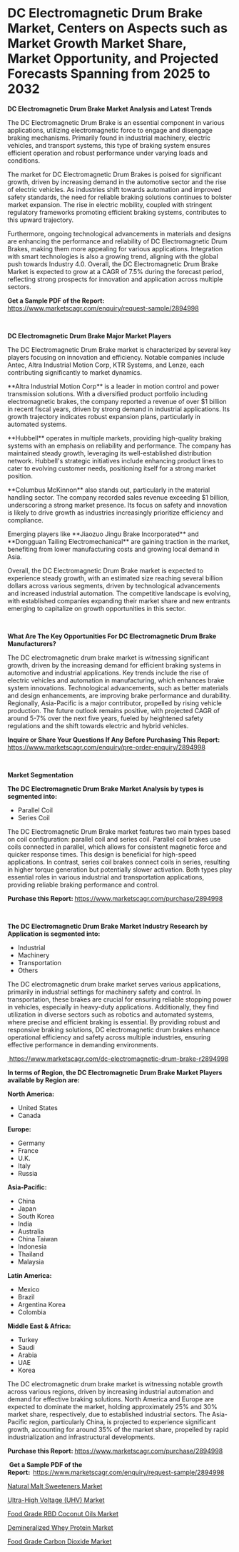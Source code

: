 <p><h1>DC Electromagnetic Drum Brake Market, Centers on Aspects such as Market Growth Market Share, Market Opportunity, and Projected Forecasts Spanning from 2025 to 2032</h1></p><p><strong>DC Electromagnetic Drum Brake Market Analysis and Latest Trends</strong></p>
<p><p>The DC Electromagnetic Drum Brake is an essential component in various applications, utilizing electromagnetic force to engage and disengage braking mechanisms. Primarily found in industrial machinery, electric vehicles, and transport systems, this type of braking system ensures efficient operation and robust performance under varying loads and conditions.</p><p>The market for DC Electromagnetic Drum Brakes is poised for significant growth, driven by increasing demand in the automotive sector and the rise of electric vehicles. As industries shift towards automation and improved safety standards, the need for reliable braking solutions continues to bolster market expansion. The rise in electric mobility, coupled with stringent regulatory frameworks promoting efficient braking systems, contributes to this upward trajectory.</p><p>Furthermore, ongoing technological advancements in materials and designs are enhancing the performance and reliability of DC Electromagnetic Drum Brakes, making them more appealing for various applications. Integration with smart technologies is also a growing trend, aligning with the global push towards Industry 4.0. Overall, the DC Electromagnetic Drum Brake Market is expected to grow at a CAGR of 7.5% during the forecast period, reflecting strong prospects for innovation and application across multiple sectors.</p></p>
<p><strong>Get a Sample PDF of the Report:&nbsp;</strong> <a href="https://www.marketscagr.com/enquiry/request-sample/2894998?utm_campaign=3208&utm_medium=2&utm_source=Github&utm_content=ia&utm_term=15032025&utm_id=dc-electromagnetic-drum-brake">https://www.marketscagr.com/enquiry/request-sample/2894998</a></p>
<p>&nbsp;</p>
<p><strong>DC Electromagnetic Drum Brake Major Market Players</strong></p>
<p><p>The DC Electromagnetic Drum Brake market is characterized by several key players focusing on innovation and efficiency. Notable companies include Antec, Altra Industrial Motion Corp, KTR Systems, and Lenze, each contributing significantly to market dynamics.</p><p>**Altra Industrial Motion Corp** is a leader in motion control and power transmission solutions. With a diversified product portfolio including electromagnetic brakes, the company reported a revenue of over $1 billion in recent fiscal years, driven by strong demand in industrial applications. Its growth trajectory indicates robust expansion plans, particularly in automated systems.</p><p>**Hubbell** operates in multiple markets, providing high-quality braking systems with an emphasis on reliability and performance. The company has maintained steady growth, leveraging its well-established distribution network. Hubbell's strategic initiatives include enhancing product lines to cater to evolving customer needs, positioning itself for a strong market position.</p><p>**Columbus McKinnon** also stands out, particularly in the material handling sector. The company recorded sales revenue exceeding $1 billion, underscoring a strong market presence. Its focus on safety and innovation is likely to drive growth as industries increasingly prioritize efficiency and compliance.</p><p>Emerging players like **Jiaozuo Jingu Brake Incorporated** and **Dongguan Tailing Electromechanical** are gaining traction in the market, benefiting from lower manufacturing costs and growing local demand in Asia.</p><p>Overall, the DC Electromagnetic Drum Brake market is expected to experience steady growth, with an estimated size reaching several billion dollars across various segments, driven by technological advancements and increased industrial automation. The competitive landscape is evolving, with established companies expanding their market share and new entrants emerging to capitalize on growth opportunities in this sector.</p></p>
<p>&nbsp;</p>
<p><strong>What Are The Key Opportunities For DC Electromagnetic Drum Brake Manufacturers?</strong></p>
<p><p>The DC electromagnetic drum brake market is witnessing significant growth, driven by the increasing demand for efficient braking systems in automotive and industrial applications. Key trends include the rise of electric vehicles and automation in manufacturing, which enhances brake system innovations. Technological advancements, such as better materials and design enhancements, are improving brake performance and durability. Regionally, Asia-Pacific is a major contributor, propelled by rising vehicle production. The future outlook remains positive, with projected CAGR of around 5-7% over the next five years, fueled by heightened safety regulations and the shift towards electric and hybrid vehicles.</p></p>
<p><strong>Inquire or Share Your Questions If Any Before Purchasing This Report:</strong> <a href="https://www.marketscagr.com/enquiry/pre-order-enquiry/2894998?utm_campaign=3208&utm_medium=2&utm_source=Github&utm_content=ia&utm_term=15032025&utm_id=dc-electromagnetic-drum-brake">https://www.marketscagr.com/enquiry/pre-order-enquiry/2894998</a></p>
<p>&nbsp;</p>
<p><strong>Market Segmentation</strong></p>
<p><strong>The DC Electromagnetic Drum Brake Market Analysis by types is segmented into:</strong></p>
<p><ul><li>Parallel Coil</li><li>Series Coil</li></ul></p>
<p><p>The DC Electromagnetic Drum Brake market features two main types based on coil configuration: parallel coil and series coil. Parallel coil brakes use coils connected in parallel, which allows for consistent magnetic force and quicker response times. This design is beneficial for high-speed applications. In contrast, series coil brakes connect coils in series, resulting in higher torque generation but potentially slower activation. Both types play essential roles in various industrial and transportation applications, providing reliable braking performance and control.</p></p>
<p><strong>Purchase this Report:&nbsp;</strong><a href="https://www.marketscagr.com/purchase/2894998?utm_campaign=3208&utm_medium=2&utm_source=Github&utm_content=ia&utm_term=15032025&utm_id=dc-electromagnetic-drum-brake">https://www.marketscagr.com/purchase/2894998</a></p>
<p>&nbsp;</p>
<p><strong>The DC Electromagnetic Drum Brake Market Industry Research by Application is segmented into:</strong></p>
<p><ul><li>Industrial</li><li>Machinery</li><li>Transportation</li><li>Others</li></ul></p>
<p><p>The DC electromagnetic drum brake market serves various applications, primarily in industrial settings for machinery safety and control. In transportation, these brakes are crucial for ensuring reliable stopping power in vehicles, especially in heavy-duty applications. Additionally, they find utilization in diverse sectors such as robotics and automated systems, where precise and efficient braking is essential. By providing robust and responsive braking solutions, DC electromagnetic drum brakes enhance operational efficiency and safety across multiple industries, ensuring effective performance in demanding environments.</p></p>
<p><a href="https://www.marketscagr.com/dc-electromagnetic-drum-brake-r2894998?utm_campaign=3208&utm_medium=2&utm_source=Github&utm_content=ia&utm_term=15032025&utm_id=dc-electromagnetic-drum-brake">&nbsp;https://www.marketscagr.com/dc-electromagnetic-drum-brake-r2894998</a></p>
<p><strong>In terms of Region, the DC Electromagnetic Drum Brake Market Players available by Region are:</strong></p>
<p>
    <p> <strong> North America: </strong>
        <ul>
            <li>United States</li>
            <li>Canada</li>
        </ul>
        </p> 
    <p> <strong> Europe: </strong>
        <ul>
            <li>Germany</li>
            <li>France</li>
            <li>U.K.</li>
            <li>Italy</li>
            <li>Russia</li>
        </ul>
        </p> 
    <p> <strong> Asia-Pacific: </strong>
        <ul>
            <li>China</li>
            <li>Japan</li>
            <li>South Korea</li>
            <li>India</li>
            <li>Australia</li>
            <li>China Taiwan</li>
            <li>Indonesia</li>
            <li>Thailand</li>
            <li>Malaysia</li>
        </ul>
        </p> 
    <p> <strong> Latin America: </strong>
        <ul>
            <li>Mexico</li>
            <li>Brazil</li>
            <li>Argentina Korea</li>
            <li>Colombia</li>
        </ul>
        </p> 
    <p> <strong> Middle East & Africa: </strong>
        <ul>
            <li>Turkey</li>
            <li>Saudi</li>
            <li>Arabia</li>
            <li>UAE</li>
            <li>Korea</li>
        </ul>
    </p>
    </p>
<p><p>The DC electromagnetic drum brake market is witnessing notable growth across various regions, driven by increasing industrial automation and demand for effective braking solutions. North America and Europe are expected to dominate the market, holding approximately 25% and 30% market share, respectively, due to established industrial sectors. The Asia-Pacific region, particularly China, is projected to experience significant growth, accounting for around 35% of the market share, propelled by rapid industrialization and infrastructural developments.</p></p>
<p><strong>Purchase this Report: </strong><a href="https://www.marketscagr.com/purchase/2894998?utm_campaign=3208&utm_medium=2&utm_source=Github&utm_content=ia&utm_term=15032025&utm_id=dc-electromagnetic-drum-brake">https://www.marketscagr.com/purchase/2894998</a></p>
<p>&nbsp;<strong>Get a Sample PDF of the Report:&nbsp;&nbsp;</strong><a href="https://www.marketscagr.com/enquiry/request-sample/2894998?utm_campaign=3208&utm_medium=2&utm_source=Github&utm_content=ia&utm_term=15032025&utm_id=dc-electromagnetic-drum-brake">https://www.marketscagr.com/enquiry/request-sample/2894998</a></p>
<p><strong></strong></p>
<p><p><a href="https://www.linkedin.com/pulse/forecast-natural-malt-sweeteners-market-from-2025-2032-jmb3c?utm_campaign=3208&utm_medium=2&utm_source=Github&utm_content=ia&utm_term=15032025&utm_id=dc-electromagnetic-drum-brake">Natural Malt Sweeteners Market</a></p><p><a href="https://www.linkedin.com/pulse/trend-analysis-ultra-high-voltage-uhv-market-expected-growth-q7hxf?utm_campaign=3208&utm_medium=2&utm_source=Github&utm_content=ia&utm_term=15032025&utm_id=dc-electromagnetic-drum-brake">Ultra-High Voltage (UHV) Market</a></p><p><a href="https://www.linkedin.com/pulse/food-grade-rbd-coconut-oils-market-research-report-growth-trends-zgtce?utm_campaign=3208&utm_medium=2&utm_source=Github&utm_content=ia&utm_term=15032025&utm_id=dc-electromagnetic-drum-brake">Food Grade RBD Coconut Oils Market</a></p><p><a href="https://www.linkedin.com/pulse/why-demineralized-whey-protein-market-set-82-growth-2032-fqhtf?utm_campaign=3208&utm_medium=2&utm_source=Github&utm_content=ia&utm_term=15032025&utm_id=dc-electromagnetic-drum-brake">Demineralized Whey Protein Market</a></p><p><a href="https://www.linkedin.com/pulse/comprehensive-analysis-global-food-grade-carbon-dioxide-market-vkaff?utm_campaign=3208&utm_medium=2&utm_source=Github&utm_content=ia&utm_term=15032025&utm_id=dc-electromagnetic-drum-brake">Food Grade Carbon Dioxide Market</a></p></p>